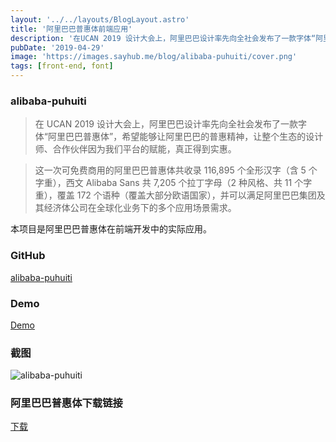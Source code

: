 ```yaml
---
layout: '../../layouts/BlogLayout.astro'
title: '阿里巴巴普惠体前端应用'
description: '在UCAN 2019 设计大会上，阿里巴巴设计率先向全社会发布了一款字体“阿里巴巴普惠体”，希望能够让阿里巴巴的普惠精神，让整个生态的设计师、合作伙伴因为我们平台的赋能，真正得到实惠。本项目是阿里巴巴普惠体在前端开发中的实际应用。'
pubDate: '2019-04-29'
image: 'https://images.sayhub.me/blog/alibaba-puhuiti/cover.png'
tags: [front-end, font]
---
```


### alibaba-puhuiti

> 在 UCAN 2019 设计大会上，阿里巴巴设计率先向全社会发布了一款字体“阿里巴巴普惠体”，希望能够让阿里巴巴的普惠精神，让整个生态的设计师、合作伙伴因为我们平台的赋能，真正得到实惠。

> 这一次可免费商用的阿里巴巴普惠体共收录 116,895 个全形汉字（含 5 个字重），西文 Alibaba Sans 共 7,205 个拉丁字母（2 种风格、共 11 个字重），覆盖 172 个语种（覆盖大部分欧语国家），并可以满足阿里巴巴集团及其经济体公司在全球化业务下的多个应用场景需求。

本项目是阿里巴巴普惠体在前端开发中的实际应用。

### GitHub

[alibaba-puhuiti](https://github.com/liruifengv/alibaba-puhuiti)

### Demo

[Demo](https://liruifengv.github.io/alibaba-puhuiti/index.html)

### 截图

![alibaba-puhuiti](https://images.sayhub.me/blog/alibaba-puhuiti/screenshot.png)

### 阿里巴巴普惠体下载链接

[下载](https://alibabafont.taobao.com/wow/alibabafont/act/alifont)
